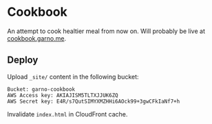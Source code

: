 # Cookbook
An attempt to cook healtier meal from now on. Will probably be live at [cookbook.garno.me]().

## Deploy
Upload `_site/` content in the following bucket:

```
Bucket: garno-cookbook
AWS Access key: AKIAJISM5TLTXJJUK6ZQ
AWS Secret key: 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
```

Invalidate `index.html` in CloudFront cache.
